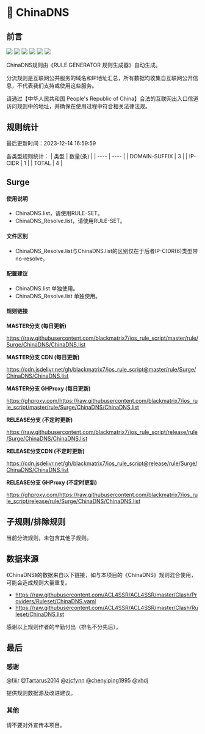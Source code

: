 # 🧸 ChinaDNS

## 前言

![](https://shields.io/badge/-移除重复规则-ff69b4) ![](https://shields.io/badge/-DOMAIN与DOMAIN--SUFFIX合并-green) ![](https://shields.io/badge/-DOMAIN--SUFFIX间合并-critical) ![](https://shields.io/badge/-DOMAIN与DOMAIN--KEYWORD合并-9cf) ![](https://shields.io/badge/-DOMAIN--SUFFIX与DOMAIN--KEYWORD合并-blue) ![](https://shields.io/badge/-IP--CIDR(6)合并-blueviolet) 

ChinaDNS规则由《RULE GENERATOR 规则生成器》自动生成。

分流规则是互联网公共服务的域名和IP地址汇总，所有数据均收集自互联网公开信息，不代表我们支持或使用这些服务。

请通过【中华人民共和国 People's Republic of China】合法的互联网出入口信道访问规则中的地址，并确保在使用过程中符合相关法律法规。

## 规则统计

最后更新时间：2023-12-14 16:59:59

各类型规则统计：
| 类型 | 数量(条)  | 
| ---- | ----  |
| DOMAIN-SUFFIX | 3  | 
| IP-CIDR | 1  | 
| TOTAL | 4  | 


## Surge 

#### 使用说明
- ChinaDNS.list，请使用RULE-SET。
- ChinaDNS_Resolve.list，请使用RULE-SET。

#### 文件区别
- ChinaDNS_Resolve.list与ChinaDNS.list的区别仅在于后者IP-CIDR(6)类型带no-resolve。

#### 配置建议
- ChinaDNS.list 单独使用。
- ChinaDNS_Resolve.list 单独使用。

#### 规则链接
**MASTER分支 (每日更新)**

https://raw.githubusercontent.com/blackmatrix7/ios_rule_script/master/rule/Surge/ChinaDNS/ChinaDNS.list

**MASTER分支 CDN (每日更新)**

https://cdn.jsdelivr.net/gh/blackmatrix7/ios_rule_script@master/rule/Surge/ChinaDNS/ChinaDNS.list

**MASTER分支 GHProxy (每日更新)**

https://ghproxy.com/https://raw.githubusercontent.com/blackmatrix7/ios_rule_script/master/rule/Surge/ChinaDNS/ChinaDNS.list

**RELEASE分支 (不定时更新)**

https://raw.githubusercontent.com/blackmatrix7/ios_rule_script/release/rule/Surge/ChinaDNS/ChinaDNS.list

**RELEASE分支CDN (不定时更新)**

https://cdn.jsdelivr.net/gh/blackmatrix7/ios_rule_script@release/rule/Surge/ChinaDNS/ChinaDNS.list

**RELEASE分支 GHProxy (不定时更新)**

https://ghproxy.com/https://raw.githubusercontent.com/blackmatrix7/ios_rule_script/release/rule/Surge/ChinaDNS/ChinaDNS.list

## 子规则/排除规则


当前分流规则，未包含其他子规则。

## 数据来源

《ChinaDNS》的数据来自以下链接，如与本项目的《ChinaDNS》规则混合使用，可能会造成规则大量重复。

- https://raw.githubusercontent.com/ACL4SSR/ACL4SSR/master/Clash/Providers/Ruleset/ChinaDNS.yaml
- https://raw.githubusercontent.com/ACL4SSR/ACL4SSR/master/Clash/Ruleset/ChinaDNS.list


感谢以上规则作者的辛勤付出（排名不分先后）。

## 最后

### 感谢

[@fiiir](https://github.com/fiiir) [@Tartarus2014](https://github.com/Tartarus2014) [@zjcfynn](https://github.com/zjcfynn) [@chenyiping1995](https://github.com/chenyiping1995) [@vhdj](https://github.com/vhdj)

提供规则数据源及改进建议。

### 其他

请不要对外宣传本项目。